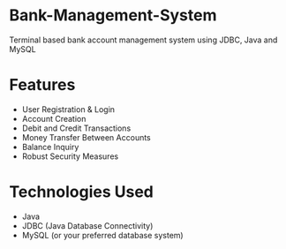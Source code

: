 # Bank-Management-System
Terminal based bank account management system using JDBC, Java and MySQL 

# Features
- User Registration & Login
- Account Creation
- Debit and Credit Transactions
- Money Transfer Between Accounts
- Balance Inquiry
- Robust Security Measures

# Technologies Used
- Java
- JDBC (Java Database Connectivity)
- MySQL (or your preferred database system)

